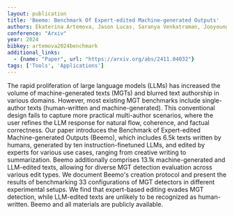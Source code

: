 ```yaml
---
layout: publication
title: 'Beemo: Benchmark Of Expert-edited Machine-generated Outputs'
authors: Ekaterina Artemova, Jason Lucas, Saranya Venkatraman, Jooyoung Lee, Sergei Tilga, Adaku Uchendu, Vladislav Mikhailov
conference: "Arxiv"
year: 2024
bibkey: artemova2024benchmark
additional_links:
  - {name: "Paper", url: "https://arxiv.org/abs/2411.04032"}
tags: ['Tools', 'Applications']
---
```

The rapid proliferation of large language models (LLMs) has increased the
volume of machine-generated texts (MGTs) and blurred text authorship in various
domains. However, most existing MGT benchmarks include single-author texts
(human-written and machine-generated). This conventional design fails to
capture more practical multi-author scenarios, where the user refines the LLM
response for natural flow, coherence, and factual correctness. Our paper
introduces the Benchmark of Expert-edited Machine-generated Outputs (Beemo),
which includes 6.5k texts written by humans, generated by ten
instruction-finetuned LLMs, and edited by experts for various use cases,
ranging from creative writing to summarization. Beemo additionally comprises
13.1k machine-generated and LLM-edited texts, allowing for diverse MGT
detection evaluation across various edit types. We document Beemo's creation
protocol and present the results of benchmarking 33 configurations of MGT
detectors in different experimental setups. We find that expert-based editing
evades MGT detection, while LLM-edited texts are unlikely to be recognized as
human-written. Beemo and all materials are publicly available.
